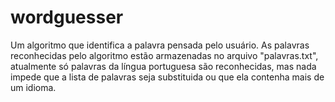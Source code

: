 # wordguesser
Um algoritmo que identifica a palavra pensada pelo usuário. As palavras reconhecidas pelo algoritmo estão armazenadas no arquivo "palavras.txt", atualmente só palavras da língua portuguesa são reconhecidas, mas nada impede que a lista de palavras seja substituida ou que ela contenha mais de um idioma.
